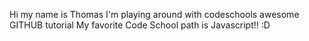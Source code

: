 Hi my name is Thomas 
I'm playing around with codeschools awesome GITHUB tutorial
My favorite Code School path is Javascript!! :D 
